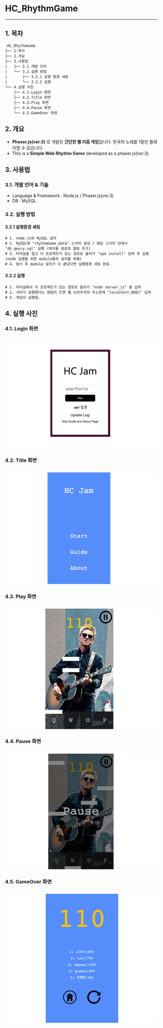 # HC_RhythmGame
-------------
## 1. 목차
```
.HC_RhythmGame
├── 1.목차
├── 2.개요
├── 3.사용법
|   ├── 3.1.개발 언어
|   └── 3.2.실행 방법
|       ├── 3.2.1 실행 환경 세팅
|       └── 3.2.2 실행
└── 4.실행 사진
    ├── 4.1.Login 화면
    ├── 4.2.Title 화면
    ├── 4.3.Play 화면
    ├── 4.4.Pause 화면
    └── 4.5.GameOver 화면
```


## 2. 개요
 - **Phaser.js(ver.3)** 로 개발된 **간단한 웹 리듬 게임**입니다. 한곡의 노래를 1절만 플레이할 수 있습니다.
 - This is a **Simple Web Rhythm Game** developed as a phaser.js(ver.3).


## 3. 사용법
### 3.1. 개발 언어 & 기술
- Language & Framework : Node.js / Phaser.js(ver.3)
- DB : MySQL



### 3.2. 실행 방법
#### 3.2.1 실행환경 세팅
```
# 1. node.js와 MySQL 설치
# 2. MySQL에 "rhythmGame_data" 스키마 생성 / 해당 스키마 안에서 "db_qeury.sql" 실행 (테이블 생성과 컬럼 추가)
# 3. 터미널을 열고 이 프로젝트가 있는 경로로 들어가 "npm install" 입력 후 실행 (node 실행을 위한 module들의 설치를 위해) 
# 4. 잠시 후 module 설치가 다 끝났다면 실행환경 세팅 완료. 
```
#### 3.2.2 실행
```
# 1. 터미널에서 이 프로젝트가 있는 경로로 들어가 "node server.js" 를 입력
# 2. 서버가 실행됐다는 알림이 뜨면 웹 브라우저의 주소창에 "localhost:8081" 입력
# 3. 게임이 실행됨.
```


## 4. 실행 사진
### 4.1. Login 화면
 ![login](./screenshot/login.png)
 -------------

### 4.2. Title 화면
 ![title](./screenshot/title.png)
 -------------
 
### 4.3. Play 화면
 ![play](./screenshot/play.png)
 -------------
 
### 4.4. Pause 화면
 ![pause](./screenshot/pause.png)
 -------------
 
### 4.5. GameOver 화면
 ![gameOver](./screenshot/gameOver.png)
 -------------
